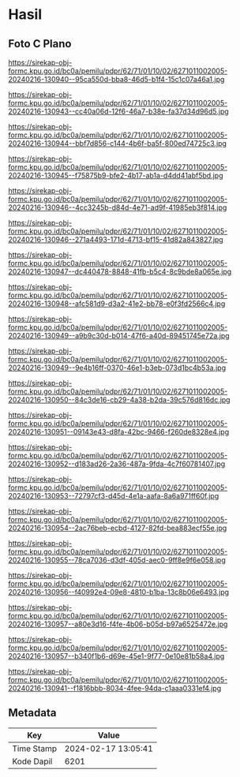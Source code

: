 # Hasil

## Foto C Plano

https://sirekap-obj-formc.kpu.go.id/bc0a/pemilu/pdpr/62/71/01/10/02/6271011002005-20240216-130940--95ca550d-bba8-46d5-b1f4-15c1c07a46a1.jpg

https://sirekap-obj-formc.kpu.go.id/bc0a/pemilu/pdpr/62/71/01/10/02/6271011002005-20240216-130943--cc40a06d-12f6-46a7-b38e-fa37d34d96d5.jpg

https://sirekap-obj-formc.kpu.go.id/bc0a/pemilu/pdpr/62/71/01/10/02/6271011002005-20240216-130944--bbf7d856-c144-4b6f-ba5f-800ed74725c3.jpg

https://sirekap-obj-formc.kpu.go.id/bc0a/pemilu/pdpr/62/71/01/10/02/6271011002005-20240216-130945--f75875b9-bfe2-4b17-ab1a-d4dd41abf5bd.jpg

https://sirekap-obj-formc.kpu.go.id/bc0a/pemilu/pdpr/62/71/01/10/02/6271011002005-20240216-130946--4cc3245b-d84d-4e71-ad9f-41985eb3f814.jpg

https://sirekap-obj-formc.kpu.go.id/bc0a/pemilu/pdpr/62/71/01/10/02/6271011002005-20240216-130946--271a4493-171d-4713-bf15-41d82a843827.jpg

https://sirekap-obj-formc.kpu.go.id/bc0a/pemilu/pdpr/62/71/01/10/02/6271011002005-20240216-130947--dc440478-8848-41fb-b5c4-8c9bde8a065e.jpg

https://sirekap-obj-formc.kpu.go.id/bc0a/pemilu/pdpr/62/71/01/10/02/6271011002005-20240216-130948--afc581d9-d3a2-41e2-bb78-e0f3fd2566c4.jpg

https://sirekap-obj-formc.kpu.go.id/bc0a/pemilu/pdpr/62/71/01/10/02/6271011002005-20240216-130949--a9b9c30d-b014-47f6-a40d-89451745e72a.jpg

https://sirekap-obj-formc.kpu.go.id/bc0a/pemilu/pdpr/62/71/01/10/02/6271011002005-20240216-130949--9e4b16ff-0370-46e1-b3eb-073d1bc4b53a.jpg

https://sirekap-obj-formc.kpu.go.id/bc0a/pemilu/pdpr/62/71/01/10/02/6271011002005-20240216-130950--84c3de16-cb29-4a38-b2da-39c576d816dc.jpg

https://sirekap-obj-formc.kpu.go.id/bc0a/pemilu/pdpr/62/71/01/10/02/6271011002005-20240216-130951--09143e43-d8fa-42bc-9466-f260de8328e4.jpg

https://sirekap-obj-formc.kpu.go.id/bc0a/pemilu/pdpr/62/71/01/10/02/6271011002005-20240216-130952--d183ad26-2a36-487a-9fda-4c7f60781407.jpg

https://sirekap-obj-formc.kpu.go.id/bc0a/pemilu/pdpr/62/71/01/10/02/6271011002005-20240216-130953--72797cf3-d45d-4e1a-aafa-8a6a971ff60f.jpg

https://sirekap-obj-formc.kpu.go.id/bc0a/pemilu/pdpr/62/71/01/10/02/6271011002005-20240216-130954--2ac76beb-ecbd-4127-82fd-bea883ecf55e.jpg

https://sirekap-obj-formc.kpu.go.id/bc0a/pemilu/pdpr/62/71/01/10/02/6271011002005-20240216-130955--78ca7036-d3df-405d-aec0-9ff8e9f6e058.jpg

https://sirekap-obj-formc.kpu.go.id/bc0a/pemilu/pdpr/62/71/01/10/02/6271011002005-20240216-130956--f40992e4-09e8-4810-b1ba-13c8b06e6493.jpg

https://sirekap-obj-formc.kpu.go.id/bc0a/pemilu/pdpr/62/71/01/10/02/6271011002005-20240216-130957--a80e3d16-f4fe-4b06-b05d-b97a6525472e.jpg

https://sirekap-obj-formc.kpu.go.id/bc0a/pemilu/pdpr/62/71/01/10/02/6271011002005-20240216-130957--b340f1b6-d69e-45e1-9f77-0e10e81b58a4.jpg

https://sirekap-obj-formc.kpu.go.id/bc0a/pemilu/pdpr/62/71/01/10/02/6271011002005-20240216-130941--f1816bbb-8034-4fee-94da-c1aaa0331ef4.jpg


## Metadata

| Key        | Value               |
| ---------- | ------------------- |
| Time Stamp | 2024-02-17 13:05:41 |
| Kode Dapil | 6201                |



